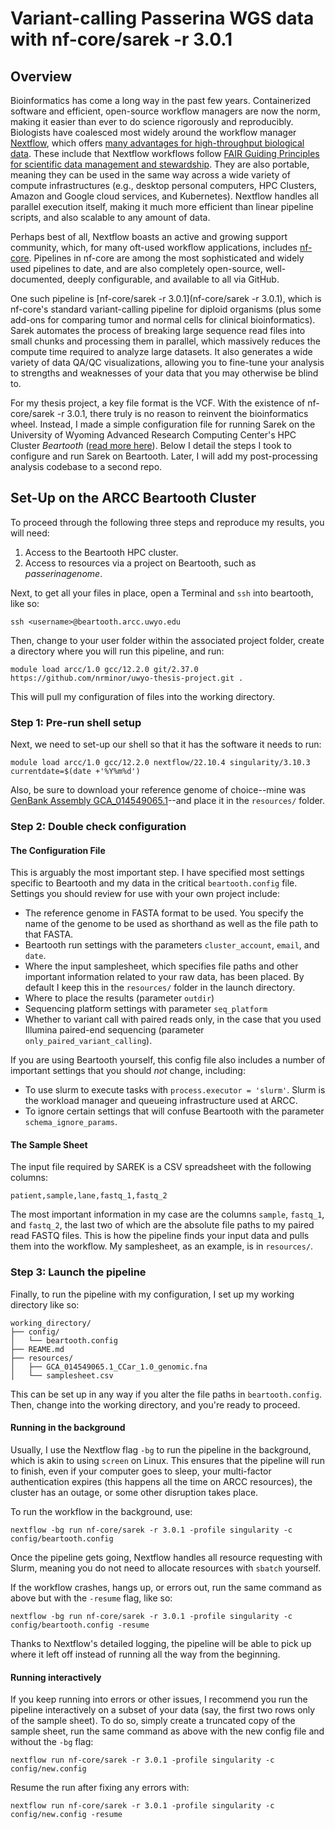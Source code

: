 # Variant-calling Passerina WGS data with nf-core/sarek -r 3.0.1

## Overview

Bioinformatics has come a long way in the past few years. Containerized software and efficient, open-source workflow managers are now the norm, making it easier than ever to do science rigorously and reproducibly. Biologists have coalesced most widely around the workflow manager [Nextflow](https://nextflow.io/), which offers [many advantages for high-throughput biological data](https://www.nextflow.io/blog/2022/learn-nextflow-in-2022.html). These include that Nextflow workflows follow [FAIR Guiding Principles for scientific data management and stewardship](https://www.nature.com/articles/sdata201618). They are also portable, meaning they can be used in the same way across a wide variety of compute infrastructures (e.g., desktop personal computers, HPC Clusters, Amazon and Google cloud services, and Kubernetes). Nextflow handles all parallel execution itself, making it much more efficient than linear pipeline scripts, and also scalable to any amount of data.

Perhaps best of all, Nextflow boasts an active and growing support community, which, for many oft-used workflow applications, includes [nf-core](https://nf-co.re/). Pipelines in nf-core are among the most sophisticated and widely used pipelines to date, and are also completely open-source, well-documented, deeply configurable, and available to all via GitHub.

One such pipeline is [nf-core/sarek -r 3.0.1](nf-core/sarek -r 3.0.1), which is nf-core's standard variant-calling pipeline for diploid organisms (plus some add-ons for comparing tumor and normal cells for clinical bioinformatics). Sarek automates the process of breaking large sequence read files into small chunks and processing them in parallel, which massively reduces the compute time required to analyze large datasets. It also generates a wide variety of data QA/QC visualizations, allowing you to fine-tune your analysis to strengths and weaknesses of your data that you may otherwise be blind to.

For my thesis project, a key file format is the VCF. With the existence of nf-core/sarek -r 3.0.1, there truly is no reason to reinvent the bioinformatics wheel. Instead, I made a simple configuration file for running Sarek on the University of Wyoming Advanced Research Computing Center's HPC Cluster _Beartooth_ ([read more here](https://arccwiki.atlassian.net/wiki/spaces/DOCUMENTAT/pages/1683587073)). Below I detail the steps I took to configure and run Sarek on Beartooth. Later, I will add my post-processing analysis codebase to a second repo.

## Set-Up on the ARCC Beartooth Cluster

To proceed through the following three steps and reproduce my results, you will need:

1. Access to the Beartooth HPC cluster.
2. Access to resources via a project on Beartooth, such as _passerinagenome_.

Next, to get all your files in place, open a Terminal and `ssh` into beartooth, like so:

```
ssh <username>@beartooth.arcc.uwyo.edu
```

Then, change to your user folder within the associated project folder, create a directory where you will run this pipeline, and run:

```
module load arcc/1.0 gcc/12.2.0 git/2.37.0
https://github.com/nrminor/uwyo-thesis-project.git .
```

This will pull my configuration of files into the working directory.

### Step 1: Pre-run shell setup

Next, we need to set-up our shell so that it has the software it needs to run:

```
module load arcc/1.0 gcc/12.2.0 nextflow/22.10.4 singularity/3.10.3
currentdate=$(date +'%Y%m%d')
```

Also, be sure to download your reference genome of choice--mine was [GenBank Assembly GCA_014549065.1](https://www.ncbi.nlm.nih.gov/assembly/GCA_014549065.1/)--and place it in the `resources/` folder.

### Step 2: Double check configuration

#### The Configuration File

This is arguably the most important step. I have specified most settings specific to Beartooth and my data in the critical `beartooth.config` file. Settings you should review for use with your own project include:

- The reference genome in FASTA format to be used. You specify the name of the genome to be used as shorthand as well as the file path to that FASTA.
- Beartooth run settings with the parameters `cluster_account`, `email`, and `date`.
- Where the input samplesheet, which specifies file paths and other important information related to your raw data, has been placed. By default I keep this in the `resources/` folder in the launch directory.
- Where to place the results (parameter `outdir`)
- Sequencing platform settings with parameter `seq_platform`
- Whether to variant call with paired reads only, in the case that you used Illumina paired-end sequencing (parameter `only_paired_variant_calling`).

If you are using Beartooth yourself, this config file also includes a number of important settings that you should _not_ change, including:

- To use slurm to execute tasks with `process.executor = 'slurm'`. Slurm is the workload manager and queueing infrastructure used at ARCC.
- To ignore certain settings that will confuse Beartooth with the parameter `schema_ignore_params`.

#### The Sample Sheet

The input file required by SAREK is a CSV spreadsheet with the following columns:

```
patient,sample,lane,fastq_1,fastq_2
```

The most important information in my case are the columns `sample`, `fastq_1`, and `fastq_2`, the last two of which are the absolute file paths to my paired read FASTQ files. This is how the pipeline finds your input data and pulls them into the workflow. My samplesheet, as an example, is in `resources/`.

### Step 3: Launch the pipeline

Finally, to run the pipeline with my configuration, I set up my working directory like so:

```
working_directory/
├── config/
│   └── beartooth.config
├── REAME.md
├── resources/
│   ├── GCA_014549065.1_CCar_1.0_genomic.fna
│   └── samplesheet.csv
```

This can be set up in any way if you alter the file paths in `beartooth.config`. Then, change into the working directory, and you're ready to proceed.

#### Running in the background

Usually, I use the Nextflow flag `-bg` to run the pipeline in the background, which is akin to using `screen` on Linux. This ensures that the pipeline will run to finish, even if your computer goes to sleep, your multi-factor authentication expires (this happens all the time on ARCC resources), the cluster has an outage, or some other disruption takes place.

To run the workflow in the background, use:

```
nextflow -bg run nf-core/sarek -r 3.0.1 -profile singularity -c config/beartooth.config

```

Once the pipeline gets going, Nextflow handles all resource requesting with Slurm, meaning you do not need to allocate resources with `sbatch` yourself.

If the workflow crashes, hangs up, or errors out, run the same command as above but with the `-resume` flag, like so:

```
nextflow -bg run nf-core/sarek -r 3.0.1 -profile singularity -c config/beartooth.config -resume
```

Thanks to Nextflow's detailed logging, the pipeline will be able to pick up where it left off instead of running all the way from the beginning.

#### Running interactively

If you keep running into errors or other issues, I recommend you run the pipeline interactively on a subset of your data (say, the first two rows only of the sample sheet). To do so, simply create a truncated copy of the sample sheet, run the same command as above with the new config file and without the `-bg` flag:

```
nextflow run nf-core/sarek -r 3.0.1 -profile singularity -c config/new.config
```

Resume the run after fixing any errors with:

```
nextflow run nf-core/sarek -r 3.0.1 -profile singularity -c config/new.config -resume
```

